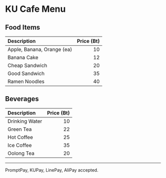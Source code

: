 # KU Cafe Menu

## Food Items

| Description                | Price (Bt) |
|:---------------------------|-----:|
| Apple, Banana, Orange (ea) |  10  |
| Banana Cake                |  12  |
| Cheap Sandwich             |  20  |
| Good Sandwich              |  35  |
| Ramen Noodles              |  40  |

## Beverages

| Description                | Price (Bt) |
|:---------------------------|-----:|
| Drinking Water             |  10  |
| Green Tea                  |  22  |
| Hot Coffee                 |  25  |
| Ice Coffee                 |  35  |
| Oolong Tea                 |  20  |

---

PromptPay, KUPay, LinePay, AliPay accepted.
